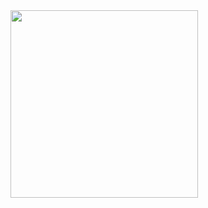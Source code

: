 
<div align="left">
  <img height="300" src="https://i.giphy.com/media/v1.Y2lkPTc5MGI3NjExNXlodjltemU1ZTV1eGRycnFuZHY3bGhnOTM2OHYxYzEyMnc2OGd6ZCZlcD12MV9pbnRlcm5hbF9naWZfYnlfaWQmY3Q9Zw/3o8dp1ZYQ4qFrWxW6I/giphy.gif"  />
</div>
